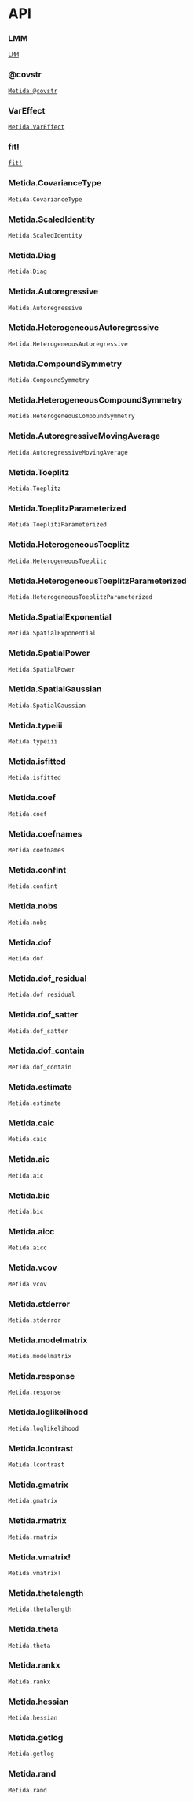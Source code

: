# API

### LMM

[`LMM`](@ref)

### @covstr

[`Metida.@covstr`](@ref)

### VarEffect

[`Metida.VarEffect`](@ref)

### fit!

[`fit!`](@ref)

### Metida.CovarianceType
```@docs
Metida.CovarianceType
```

### Metida.ScaledIdentity
```@docs
Metida.ScaledIdentity
```

### Metida.Diag
```@docs
Metida.Diag
```

### Metida.Autoregressive
```@docs
Metida.Autoregressive
```

### Metida.HeterogeneousAutoregressive
```@docs
Metida.HeterogeneousAutoregressive
```

### Metida.CompoundSymmetry
```@docs
Metida.CompoundSymmetry
```

### Metida.HeterogeneousCompoundSymmetry
```@docs
Metida.HeterogeneousCompoundSymmetry
```

### Metida.AutoregressiveMovingAverage
```@docs
Metida.AutoregressiveMovingAverage
```

### Metida.Toeplitz
```@docs
Metida.Toeplitz
```

### Metida.ToeplitzParameterized
```@docs
Metida.ToeplitzParameterized
```

### Metida.HeterogeneousToeplitz
```@docs
Metida.HeterogeneousToeplitz
```

### Metida.HeterogeneousToeplitzParameterized
```@docs
Metida.HeterogeneousToeplitzParameterized
```

### Metida.SpatialExponential
```@docs
Metida.SpatialExponential
```

### Metida.SpatialPower
```@docs
Metida.SpatialPower
```

### Metida.SpatialGaussian
```@docs
Metida.SpatialGaussian
```

### Metida.typeiii
```@docs
Metida.typeiii
```

### Metida.isfitted
```@docs
Metida.isfitted
```

### Metida.coef
```@docs
Metida.coef
```

### Metida.coefnames
```@docs
Metida.coefnames
```

### Metida.confint
```@docs
Metida.confint
```

### Metida.nobs
```@docs
Metida.nobs
```

### Metida.dof
```@docs
Metida.dof
```

### Metida.dof_residual
```@docs
Metida.dof_residual
```

### Metida.dof_satter
```@docs
Metida.dof_satter
```

### Metida.dof_contain
```@docs
Metida.dof_contain
```

### Metida.estimate
```@docs
Metida.estimate
```

### Metida.caic
```@docs
Metida.caic
```

### Metida.aic
```@docs
Metida.aic
```

### Metida.bic
```@docs
Metida.bic
```

### Metida.aicc
```@docs
Metida.aicc
```

### Metida.vcov
```@docs
Metida.vcov
```

### Metida.stderror
```@docs
Metida.stderror
```

### Metida.modelmatrix
```@docs
Metida.modelmatrix
```

### Metida.response
```@docs
Metida.response
```

### Metida.loglikelihood
```@docs
Metida.loglikelihood
```

### Metida.lcontrast
```@docs
Metida.lcontrast
```

### Metida.gmatrix
```@docs
Metida.gmatrix
```

### Metida.rmatrix
```@docs
Metida.rmatrix
```

### Metida.vmatrix!
```@docs
Metida.vmatrix!
```

### Metida.thetalength
```@docs
Metida.thetalength
```

### Metida.theta
```@docs
Metida.theta
```

### Metida.rankx
```@docs
Metida.rankx
```

### Metida.hessian
```@docs
Metida.hessian
```

### Metida.getlog
```@docs
Metida.getlog
```

### Metida.rand
```@docs
Metida.rand
```
